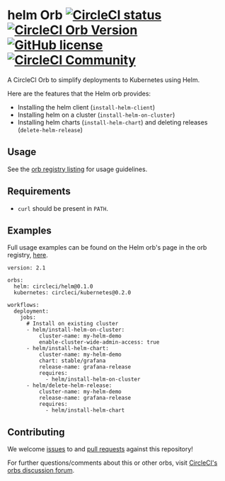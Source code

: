 # helm Orb [![CircleCI status](https://circleci.com/gh/CircleCI-Public/helm-orb.svg "CircleCI status")](https://circleci.com/gh/CircleCI-Public/helm-orb) [![CircleCI Orb Version](https://img.shields.io/badge/endpoint.svg?url=https://badges.circleci.io/orb/circleci/helm)](https://circleci.com/orbs/registry/orb/circleci/helm) [![GitHub license](https://img.shields.io/badge/license-MIT-blue.svg)](https://raw.githubusercontent.com/circleci-public/helm-orb/master/LICENSE) [![CircleCI Community](https://img.shields.io/badge/community-CircleCI%20Discuss-343434.svg)](https://discuss.circleci.com/c/orbs)

A CircleCI Orb to simplify deployments to Kubernetes using Helm.

Here are the features that the Helm orb provides:

- Installing the helm client (`install-helm-client`)
- Installing helm on a cluster (`install-helm-on-cluster`)
- Installing helm charts (`install-helm-chart`) and deleting releases (`delete-helm-release`)

## Usage

See the [orb registry listing](http://circleci.com/orbs/registry/orb/circleci/helm) for usage guidelines.

## Requirements

- `curl` should be present in `PATH`.

## Examples

Full usage examples can be found on the Helm orb's page in the orb registry, [here](https://circleci.com/orbs/registry/orb/circleci/helm#usage-examples).

```
version: 2.1

orbs:
  helm: circleci/helm@0.1.0
  kubernetes: circleci/kubernetes@0.2.0

workflows:
  deployment:
    jobs:
      # Install on existing cluster
      - helm/install-helm-on-cluster:
          cluster-name: my-helm-demo
          enable-cluster-wide-admin-access: true
      - helm/install-helm-chart:
          cluster-name: my-helm-demo
          chart: stable/grafana
          release-name: grafana-release
          requires:
            - helm/install-helm-on-cluster
      - helm/delete-helm-release:
          cluster-name: my-helm-demo
          release-name: grafana-release
          requires:
            - helm/install-helm-chart
```

## Contributing

We welcome [issues](https://github.com/CircleCI-Public/helm-orb/issues) to and [pull requests](https://github.com/CircleCI-Public/helm-orb/pulls) against this repository!

For further questions/comments about this or other orbs, visit [CircleCI's orbs discussion forum](https://discuss.circleci.com/c/orbs).
